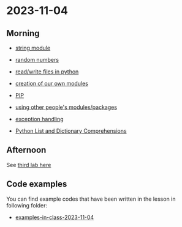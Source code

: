 # 2023-11-04


## Morning

- [string module](https://docs.python.org/3/library/string.html)
- [random numbers](https://docs.python.org/3/library/random.html)
- [read/write files in python](../course-content/file-input-output.md)
- [creation of our own modules](../course-content/modules.md)
- [PIP](../course-content/PIP.md)
- [using other people's modules/packages](../course-content/using-other-modules-packages.md)

- [exception handling](../course-content/exception-handling.md)
- [Python List and Dictionary Comprehensions](../course-content/comprehensions.md)


## Afternoon


See [third lab here](Labs/Lab03/Lab03.md)



## Code examples

You can find example codes that have been written in the lesson in following folder:

 - [examples-in-class-2023-11-04](examples-in-class-2023-11-04)


